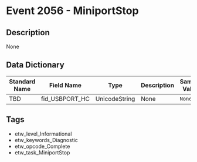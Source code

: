 # Event 2056 - MiniportStop

## Description
None

## Data Dictionary
|Standard Name|Field Name|Type|Description|Sample Value|
|---|---|---|---|---|
|TBD|fid_USBPORT_HC|UnicodeString|None|`None`|

## Tags
* etw_level_Informational
* etw_keywords_Diagnostic
* etw_opcode_Complete
* etw_task_MiniportStop